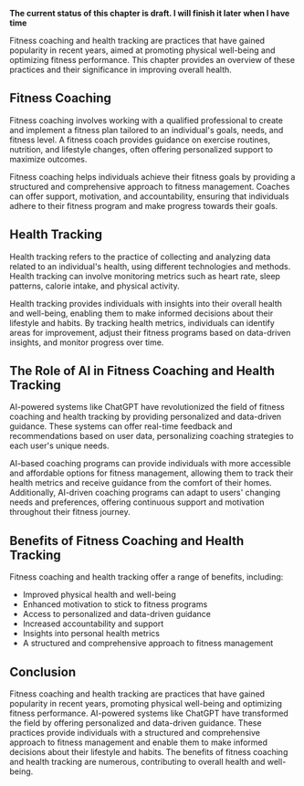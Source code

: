 **The current status of this chapter is draft. I will finish it later when I have time**

Fitness coaching and health tracking are practices that have gained popularity in recent years, aimed at promoting physical well-being and optimizing fitness performance. This chapter provides an overview of these practices and their significance in improving overall health.

Fitness Coaching
----------------

Fitness coaching involves working with a qualified professional to create and implement a fitness plan tailored to an individual's goals, needs, and fitness level. A fitness coach provides guidance on exercise routines, nutrition, and lifestyle changes, often offering personalized support to maximize outcomes.

Fitness coaching helps individuals achieve their fitness goals by providing a structured and comprehensive approach to fitness management. Coaches can offer support, motivation, and accountability, ensuring that individuals adhere to their fitness program and make progress towards their goals.

Health Tracking
---------------

Health tracking refers to the practice of collecting and analyzing data related to an individual's health, using different technologies and methods. Health tracking can involve monitoring metrics such as heart rate, sleep patterns, calorie intake, and physical activity.

Health tracking provides individuals with insights into their overall health and well-being, enabling them to make informed decisions about their lifestyle and habits. By tracking health metrics, individuals can identify areas for improvement, adjust their fitness programs based on data-driven insights, and monitor progress over time.

The Role of AI in Fitness Coaching and Health Tracking
------------------------------------------------------

AI-powered systems like ChatGPT have revolutionized the field of fitness coaching and health tracking by providing personalized and data-driven guidance. These systems can offer real-time feedback and recommendations based on user data, personalizing coaching strategies to each user's unique needs.

AI-based coaching programs can provide individuals with more accessible and affordable options for fitness management, allowing them to track their health metrics and receive guidance from the comfort of their homes. Additionally, AI-driven coaching programs can adapt to users' changing needs and preferences, offering continuous support and motivation throughout their fitness journey.

Benefits of Fitness Coaching and Health Tracking
------------------------------------------------

Fitness coaching and health tracking offer a range of benefits, including:

* Improved physical health and well-being
* Enhanced motivation to stick to fitness programs
* Access to personalized and data-driven guidance
* Increased accountability and support
* Insights into personal health metrics
* A structured and comprehensive approach to fitness management

Conclusion
----------

Fitness coaching and health tracking are practices that have gained popularity in recent years, promoting physical well-being and optimizing fitness performance. AI-powered systems like ChatGPT have transformed the field by offering personalized and data-driven guidance. These practices provide individuals with a structured and comprehensive approach to fitness management and enable them to make informed decisions about their lifestyle and habits. The benefits of fitness coaching and health tracking are numerous, contributing to overall health and well-being.
